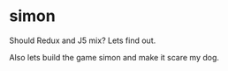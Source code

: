 # simon

Should Redux and J5 mix?  Lets find out.

Also lets build the game simon and make it scare my dog.
